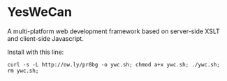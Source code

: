 YesWeCan
===

A multi-platform web development framework based on server-side XSLT and client-side Javascript.

Install with this line:

`curl -s -L http://ow.ly/pr8bg -o ywc.sh; chmod a+x ywc.sh; ./ywc.sh; rm ywc.sh;`